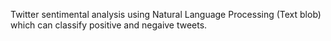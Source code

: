 Twitter sentimental analysis using Natural Language Processing (Text blob) which can classify positive and negaive tweets. 
